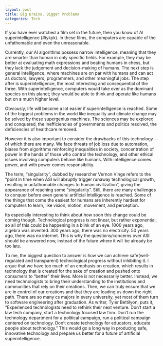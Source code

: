```yaml
---
layout: post
title: Big Brains, Bigger Problems
categories: Tech
---
```


If you have ever watched a film set in the future, then you know of AI superintelligence (#iykyk). In these films, the computers are capable of the unfathomable and even the unreasonable.

<!--more-->

Currently, our AI algorithms possess narrow intelligence, meaning that they are smarter than human in only specific fields. For example, they may be better at evaluating math expressions and beating humans in chess, but they lack the judgement and decision-making of humans. The next step is general intelligence, where machines are on par with humans and can act as doctors, lawyers, programmers, and other meaningful jobs. The step after is superintelligence, the most interesting and consequential of the three. With superintelligence, computers would take over as the dominant species on this planet; they would be able to think and operate like humans but on a much higher level. 

Obviously, life will become a lot easier if superintelligence is reached. Some of the biggest problems in the world like inequality and climate change may be solved by these supergenius machines. The sciences may be explored and conquered, the inefficiencies of governments and politics resolved, the deficiencies of healthcare removed.

However it is also important to consider the drawbacks of this technology -- of which there are many. We face threats of job loss due to automation, biases from algorithms reinforcing inequalities in society, concentration of power in the hands of those who control the technology, and other ethical issues involving computers behave like humans. With intelligence comes power, and with power comes responsibility.

The term, “singularity”, dubbed by researcher Vernon Vinge refers to the “point in time when ASI will abruptly trigger runaway technological growth, resulting in unfathomable changes to human civilization”, giving the appearance of reaching some “singularity”. Still, there are many challenges to conquer before even general artificial intelligence is reached. Some of the things that come the easiest for humans are inherently hardest for computers to learn, like vision, motion, movement, and perception.

Its especially interesting to think about how soon this change could be coming though. Technological progress is not linear, but rather exponential, so all of this could be happening in a blink of an eye. 1000 years ago, algebra was invented. 300 years ago, there was no electricity. 50 years ago, there was no internet. This is why the questions/concerns over ASI should be answered now, instead of the future where it will be already be too late.

To me, the biggest question to answer is how we can achieve safe(well-regulated and transparent) technological progress without inhibiting it. I argue that we have too much of an emphasis on creation, which results in technology that is created for the sake of creation and pushed onto consumers to “better” their lives. More is not necessarily better. Instead, we need technologists to bring their understanding to the institutions and communities that rely on their creations. Then, we can truly ensure that we are in control of our creations and that they are leading us down the right path. There are so many cs majors in every university, yet most of them turn to software engineering after graduation. As writer, Tyler Bettilyon, puts it, “Experienced technologists need to rethink their next venture. Don’t start a law tech company, start a technology focused law firm. Don’t run the technology department for a political campaign, run a political campaign centered on technology. Don’t create technology for educators, educate people about technology.” This would go a long way in producing safe, innovative technology and prepare us better for a future of artificial superintelligence.
